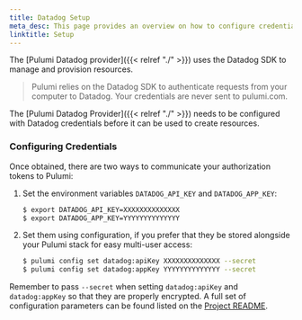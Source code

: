```yaml
---
title: Datadog Setup
meta_desc: This page provides an overview on how to configure credentials for the Pulumi Datadog Provider.
linktitle: Setup
---
```


The [Pulumi Datadog provider]({{< relref "./" >}}) uses the Datadog SDK to manage and provision resources.

> Pulumi relies on the Datadog SDK to authenticate requests from your computer to Datadog. Your credentials are never sent
> to pulumi.com.

The [Pulumi Datadog Provider]({{< relref "./" >}}) needs to be configured with Datadog credentials
before it can be used to create resources.

### Configuring Credentials

Once obtained, there are two ways to communicate your authorization tokens to Pulumi:

1. Set the environment variables `DATADOG_API_KEY` and `DATADOG_APP_KEY`:

    ```bash
    $ export DATADOG_API_KEY=XXXXXXXXXXXXXX
    $ export DATADOG_APP_KEY=YYYYYYYYYYYYYY
    ```

2. Set them using configuration, if you prefer that they be stored alongside your Pulumi stack for easy multi-user access:

    ```bash
    $ pulumi config set datadog:apiKey XXXXXXXXXXXXXX --secret
    $ pulumi config set datadog:appKey YYYYYYYYYYYYYY --secret
    ```

Remember to pass `--secret` when setting `datadog:apiKey` and `datadog:appKey` so that they are properly encrypted. A full set of configuration parameters
can be found listed on the [Project README](https://github.com/pulumi/pulumi-datadog/blob/master/README.md).
